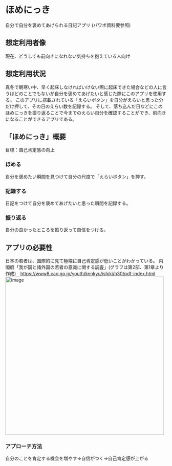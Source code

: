 # ほめにっき
自分で自分を褒めてあげられる日記アプリ (パワポ資料要参照)
## 想定利用者像
現在、どうしても前向きになれない気持ちを抱えている人向け

## 想定利用状況
真冬で朝寒い中、早く起床しなければいけない際に起床できた場合などの人に言うほどのことでもないが自分を褒めてあげたいと感じた際にこのアプリを使用する。
このアプリに搭載されている「えらいボタン」を自分がえらいと思った分だけ押して、その日のえらい数を記録する。
そして、落ち込んだ日などにこのほめにっきを振り返ることで今までのえらい自分を確認することができ、前向きになることができるアプリである。

## 「ほめにっき」概要
目標：自己肯定感の向上
### ほめる
自分を褒めたい瞬間を見つけて自分の尺度で「えらいボタン」を押す。
### 記録する
日記をつけて自分を褒めてあげたいと思った瞬間を記録する。
### 振り返る
自分の良かったところを振り返って自信をつける。

## アプリの必要性
日本の若者は、国際的に見て極端に自己肯定感が低いことがわかっている。
内閣府「我が国と諸外国の若者の意識に関する調査」(グラフは第2部、第1章より作成)　https://www8.cao.go.jp/youth/kenkyu/ishiki/h30/pdf-index.html
<img width="495" alt="image" src="https://github.com/Takumi1209/2021_iOSapp_TeamDevelop/assets/87661689/69be0069-45fb-4d41-99f3-ebfbbada06ba">
### アプローチ方法
自分のことを肯定する機会を増やす=>自信がつく=>自己肯定感が上がる

